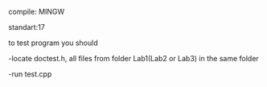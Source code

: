 compile: MINGW

standart:17

to test program you should 

  -locate doctest.h, all files from folder Lab1(Lab2 or Lab3) in the same folder

  -run test.cpp

